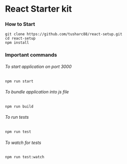 # React Starter kit

### How to Start
```
git clone https://github.com/tusharc88/react-setup.git
cd react-setup
npm install
```
### Important commands

###### To start application on port 3000
```
npm run start
```

###### To bundle application into js file
```
npm run build
```

###### To run tests
```
npm run test
```

###### To watch for tests
```
npm run test:watch
```
